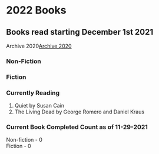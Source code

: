 # 2022 Books

## Books read starting December 1st 2021
Archive 2020[Archive 2020](https://github.com/Tsukiyonocm/Reading-List/blob/main/README-2020.md)

### Non-Fiction



### Fiction




### Currently Reading

1.	Quiet by Susan Cain
2.	The Living Dead by George Romero and Daniel Kraus

### Current Book Completed Count as of 11-29-2021

Non-fiction - 0\
Fiction - 0

